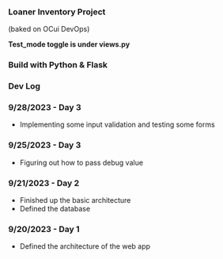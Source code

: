 ### Loaner Inventory Project
(baked on OCui DevOps)

**Test_mode toggle is under views.py**

### Build with Python & Flask

### Dev Log

### 9/28/2023 - Day 3
- Implementing some input validation and testing some forms

### 9/25/2023 - Day 3
- Figuring out how to pass debug value 

### 9/21/2023 - Day 2
- Finished up the basic architecture
- Defined the database

### 9/20/2023 - Day 1
- Defined the architecture of the web app

